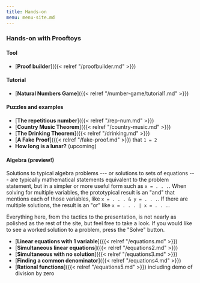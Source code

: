 ```yaml
---
title: Hands-on
menu: menu-site.md
---
```


### Hands-on with Prooftoys

#### Tool

- [**Proof builder**]({{< relref "/proofbuilder.md" >}})

#### Tutorial

- [**Natural Numbers Game**]({{< relref
  "/number-game/tutorial1.md" >}})

#### Puzzles and examples

- [**The repetitious number**]({{< relref "/rep-num.md" >}})
- [**Country Music Theorem**]({{< relref "/country-music.md" >}})
- [**The Drinking Theorem**]({{< relref "/drinking.md" >}})
- [**A Fake Proof**]({{< relref "/fake-proof.md" >}}) that `1 = 2`
- **How long is a lunar?** (upcoming)

#### Algebra (preview!)

Solutions to typical algebra problems --- or solutions to sets of
equations --- are typically mathematical statements equivalent to the
problem statement, but in a simpler or more useful form such as `x =
. . .`.  When solving for multiple variables, the prototypical result is
an "and" that mentions each of those variables, like `x = . . . & y =
. . .`.  If there are multiple solutions, the result is an "or" like `x
= . . . | x = . . .`.

Everything here, from the tactics to the presentation, is not nearly
as polished as the rest of the site, but feel free to take a look.
If you would like to see a worked solution to a problem, press
the "Solve" button.

- [**Linear equations with 1 variable**]({{< relref "/equations.md" >}})
- [**Simultaneous linear equations**]({{< relref "/equations2.md" >}})
- [**Simultaneous with no solution**]({{< relref "/equations3.md" >}})
- [**Finding a common denominator**]({{< relref "/equations4.md" >}})
- [**Rational functions**]({{< relref "/equations5.md" >}}) including
  demo of division by zero
